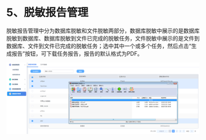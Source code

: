 # 5、脱敏报告管理

脱敏报告管理中分为数据库脱敏和文件脱敏两部分，数据库脱敏中展示的是数据库脱敏到数据库、数据库脱敏到文件已完成的脱敏任务，文件脱敏中展示的是文件到数据库、文件到文件已完成的脱敏任务；选中其中一个或多个任务，然后点击“生成报告”按钮，可下载任务报告，报告的默认格式为PDF。  

![](/images/operation/rule/report_1.png)
